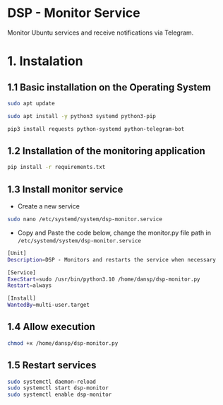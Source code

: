 # DSP - Monitor Service

Monitor Ubuntu services and receive notifications via Telegram.

# 1. Instalation

## 1.1 Basic installation on the Operating System
```bash
sudo apt update
```

```bash
sudo apt install -y python3 systemd python3-pip
```

```bash
pip3 install requests python-systemd python-telegram-bot
```
## 1.2 Installation of the monitoring application

```bash
pip install -r requirements.txt
```

## 1.3 Install monitor service

- Create a new service

```bash
sudo nano /etc/systemd/system/dsp-monitor.service
```

- Copy and Paste the code below, change the monitor.py file path in <code>/etc/systemd/system/dsp-monitor.service</code>

```bash
[Unit]
Description=DSP - Monitors and restarts the service when necessary

[Service]
ExecStart=sudo /usr/bin/python3.10 /home/dansp/dsp-monitor.py
Restart=always

[Install]
WantedBy=multi-user.target
```

## 1.4 Allow execution

```bash
chmod +x /home/dansp/dsp-monitor.py
```

## 1.5 Restart services

```bash
sudo systemctl daemon-reload
sudo systemctl start dsp-monitor
sudo systemctl enable dsp-monitor
```
